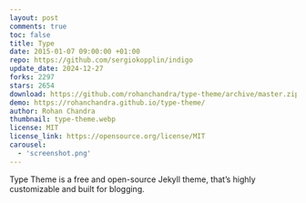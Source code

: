```yaml
---
layout: post
comments: true
toc: false
title: Type
date: 2015-01-07 09:00:00 +01:00
repo: https://github.com/sergiokopplin/indigo
update_date: 2024-12-27
forks: 2297
stars: 2654
download: https://github.com/rohanchandra/type-theme/archive/master.zip
demo: https://rohanchandra.github.io/type-theme/
author: Rohan Chandra
thumbnail: type-theme.webp
license: MIT
license_link: https://opensource.org/license/MIT
carousel:
  - 'screenshot.png'
---
```


Type Theme is a free and open-source Jekyll theme, that’s highly customizable and built for blogging.
